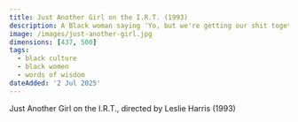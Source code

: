 ```yaml
---
title: Just Another Girl on the I.R.T. (1993)
description: A Black woman saying 'Yo, but we're getting our shit together'
image: /images/just-another-girl.jpg
dimensions: [437, 500]
tags: 
  - black culture
  - black women
  - words of wisdom
dateAdded: '2 Jul 2025'
---
```


Just Another Girl on the I.R.T., directed by Leslie Harris (1993)